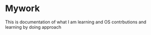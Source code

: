 # Mywork
This is documentation of what I am learning and OS contrbutions and learning by doing approach
